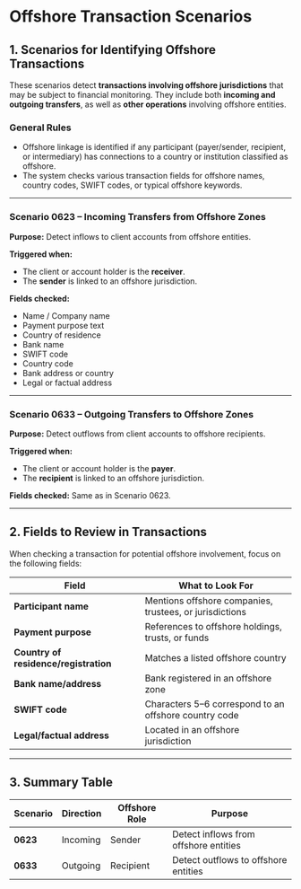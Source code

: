 # Offshore Transaction Scenarios

## 1. Scenarios for Identifying Offshore Transactions

These scenarios detect **transactions involving offshore jurisdictions** that may be subject to financial monitoring. They include both **incoming and outgoing transfers**, as well as **other operations** involving offshore entities.

### General Rules
- Offshore linkage is identified if any participant (payer/sender, recipient, or intermediary) has connections to a country or institution classified as offshore.
- The system checks various transaction fields for offshore names, country codes, SWIFT codes, or typical offshore keywords.

---

### **Scenario 0623 – Incoming Transfers from Offshore Zones**
**Purpose:** Detect inflows to client accounts from offshore entities.

**Triggered when:**
- The client or account holder is the **receiver**.
- The **sender** is linked to an offshore jurisdiction.

**Fields checked:**
- Name / Company name
- Payment purpose text
- Country of residence
- Bank name
- SWIFT code
- Country code
- Bank address or country
- Legal or factual address

---

### **Scenario 0633 – Outgoing Transfers to Offshore Zones**
**Purpose:** Detect outflows from client accounts to offshore recipients.

**Triggered when:**
- The client or account holder is the **payer**.
- The **recipient** is linked to an offshore jurisdiction.

**Fields checked:** Same as in Scenario 0623.

---

## 2. Fields to Review in Transactions

When checking a transaction for potential offshore involvement, focus on the following fields:

| Field                                 | What to Look For                                        |
|---------------------------------------|---------------------------------------------------------|
| **Participant name**                  | Mentions offshore companies, trustees, or jurisdictions |
| **Payment purpose**                   | References to offshore holdings, trusts, or funds       |
| **Country of residence/registration** | Matches a listed offshore country                       |
| **Bank name/address**                 | Bank registered in an offshore zone                     |
| **SWIFT code**                        | Characters 5–6 correspond to an offshore country code   |
| **Legal/factual address**             | Located in an offshore jurisdiction                     |

---

## 3. Summary Table

| Scenario | Direction | Offshore Role   | Purpose                               |
|----------|-----------|-----------------|---------------------------------------|
| **0623** | Incoming  | Sender          | Detect inflows from offshore entities |
| **0633** | Outgoing  | Recipient       | Detect outflows to offshore entities  |
